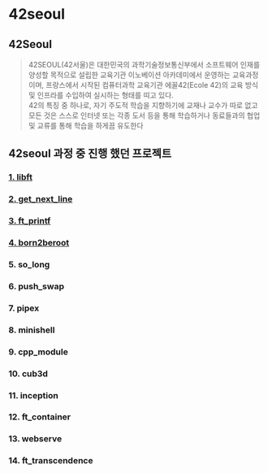 # **42seoul**
## **42Seoul**
> 42SEOUL(42서울)은 대한민국의 과학기술정보통신부에서 소프트웨어 인재를 양성할 목적으로 설립한 교육기관 이노베이션 아카데미에서 운영하는 교육과정이며, 프랑스에서 시작된 컴퓨터과학 교육기관 에꼴42(Ecole 42)의 교육 방식 및 인프라를 수입하여 실시하는 형태를 띠고 있다. </br>
> 42의 특징 중 하나로, 자기 주도적 학습을 지향하기에 교재나 교수가 따로 없고 모든 것은 스스로 인터넷 또는 각종 도서 등을 통해 학습하거나 동료들과의 협업 및 교류를 통해 학습을 하게끔 유도한다

## **42seoul 과정 중 진행 했던 프로젝트**
### [**1. libft**](https://github.com/wkdtpgns5016/42seoul/tree/main/docs/libft.md)
### [**2. get_next_line**](https://github.com/wkdtpgns5016/42seoul/tree/main/docs/get_next_line.md)
### [**3. ft_printf**](https://github.com/wkdtpgns5016/42seoul/tree/main/docs/ft_printf.md)
### [**4. born2beroot**](https://github.com/wkdtpgns5016/42seoul/tree/main/docs/born2beroot.md)
### **5. so_long**
### **6. push_swap**
### **7. pipex**
### **8. minishell**
### **9. cpp_module**
### **10. cub3d**
### **11. inception**
### **12. ft_container**
### **13. webserve**
### **14. ft_transcendence**

